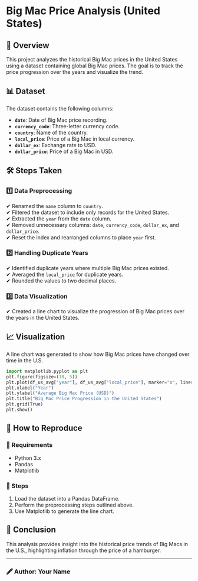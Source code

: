 # Big Mac Price Analysis (United States)

## 📌 Overview
This project analyzes the historical Big Mac prices in the United States using a dataset containing global Big Mac prices. The goal is to track the price progression over the years and visualize the trend.

## 📊 Dataset
The dataset contains the following columns:
- **`date`**: Date of Big Mac price recording.
- **`currency_code`**: Three-letter currency code.
- **`country`**: Name of the country.
- **`local_price`**: Price of a Big Mac in local currency.
- **`dollar_ex`**: Exchange rate to USD.
- **`dollar_price`**: Price of a Big Mac in USD.

## 🛠 Steps Taken

### 1️⃣ Data Preprocessing
✔ Renamed the `name` column to `country`.  
✔ Filtered the dataset to include only records for the United States.  
✔ Extracted the `year` from the `date` column.  
✔ Removed unnecessary columns: `date`, `currency_code`, `dollar_ex`, and `dollar_price`.  
✔ Reset the index and rearranged columns to place `year` first.  

### 2️⃣ Handling Duplicate Years
✔ Identified duplicate years where multiple Big Mac prices existed.  
✔ Averaged the `local_price` for duplicate years.  
✔ Rounded the values to two decimal places.  

### 3️⃣ Data Visualization
✔ Created a line chart to visualize the progression of Big Mac prices over the years in the United States.  

## 📈 Visualization
A line chart was generated to show how Big Mac prices have changed over time in the U.S.

```python
import matplotlib.pyplot as plt
plt.figure(figsize=(10, 5))
plt.plot(df_us_avg["year"], df_us_avg["local_price"], marker="o", linestyle="-", color="b")
plt.xlabel("Year")
plt.ylabel("Average Big Mac Price (USD)")
plt.title("Big Mac Price Progression in the United States")
plt.grid(True)
plt.show()
```

## 🚀 How to Reproduce
### 🔧 Requirements
- Python 3.x
- Pandas
- Matplotlib

### 📝 Steps
1. Load the dataset into a Pandas DataFrame.
2. Perform the preprocessing steps outlined above.
3. Use Matplotlib to generate the line chart.

## 📢 Conclusion
This analysis provides insight into the historical price trends of Big Macs in the U.S., highlighting inflation through the price of a hamburger.

---
### 🖋 Author: Your Name
